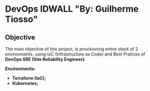 # DevOps IDWALL "By: Guilherme Tiosso"

## Objective

The main objective of this project, is provisioning entire stack of 2 environments, using IaC (Infrastructure as Code) and Best Pratices of **DevOps SRE (Site Reliability Engineer)**:

**Environments:**
* **Terraform (IaC);**
* **Kubernetes;**

